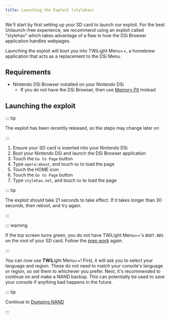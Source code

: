 ```yaml
---
title: Launching the Exploit (stylehax)
---
```


We'll start by first setting up your SD card to launch our exploit. For the best Unlaunch-free experience, we recommend using an exploit called "stylehax" which takes advantage of a flaw in how the DSi Browser application handles webpages.

Launching the exploit will boot you into TWiLight Menu++, a homebrew application that acts as a replacement to the DSi Menu.


## Requirements

- Nintendo DSi Browser installed on your Nintendo DSi
   - If you do not have the DSi Browser, then use [Memory Pit](launching-the-exploit.html) instead


## Launching the exploit

::: tip

The exploit has been recently released, so the steps may change later on

:::

1. Ensure your SD card is inserted into your Nintendo DSi
1. Boot your Nintendo DSi and launch the DSi Browser application
1. Touch the `Go to Page` button
1. Type `opera:about`, and touch `Go` to load the page
1. Touch the HOME icon
1. Touch the `Go to Page` button
1. Type `stylehax.net`, and touch `Go` to load the page

::: tip

The exploit should take 21 seconds to take effect. If it takes longer than 30 seconds, then reboot, and try again.

:::

::: warning

If the top screen turns green, you do not have TWiLight Menu++'s `BOOT.NDS` on the root of your SD card. Follow the [prep work](get-started.html#section-i-prep-work) again.

:::

You can now use **TW**i**L**ight Menu++! First, it will ask you to select your language and region. These do not need to match your console's language or region, so set them to whichever you prefer. Next, it's recommended to continue on and make a NAND backup. This can potentially be used to save your console if anything bad happens in the future.

::: tip

Continue to [Dumping NAND](dumping-nand.html)

:::
